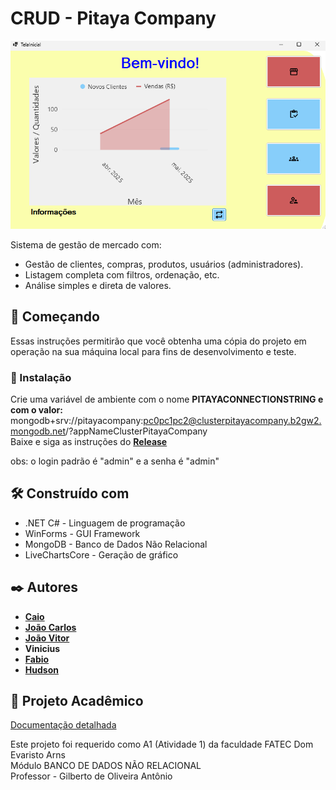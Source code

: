 # CRUD - Pitaya Company

![Tela Inicial](./imgs/tela-inicial-print.png)

Sistema de gestão de mercado com:
- Gestão de clientes, compras, produtos, usuários (administradores).
- Listagem completa com filtros, ordenação, etc.
- Análise simples e direta de valores.

## 🚀 Começando

Essas instruções permitirão que você obtenha uma cópia do projeto em operação na sua máquina local para fins de desenvolvimento e teste.

### 🔧 Instalação

Crie uma variável de ambiente com o nome <b>PITAYACONNECTIONSTRING e com o valor:</b> <br>
mongodb+srv://pitayacompany:pc0pc1pc2@clusterpitayacompany.b2gw2.mongodb.net/?appNameClusterPitayaCompany<br>
Baixe e siga as instruções do **[Release](https://github.com/Pitaya-Company/pitaya-crud/releases/tag/new/pitaya-crud.exe)**<br>

obs: o login padrão é "admin" e a senha é "admin"

## 🛠️ Construído com

* .NET C# - Linguagem de programação
* WinForms - GUI Framework
* MongoDB - Banco de Dados Não Relacional
* LiveChartsCore - Geração de gráfico 

## ✒️ Autores

* **[Caio](https://github.com/CaioMtho)**
* **[João Carlos](https://github.com/JoCa-SP)**
* **[João Vitor](https://github.com/MoraiisDev)**
* **Vinicius**
* **[Fabio](https://github.com/FabioAriga)**
* **[Hudson](https://github.com/HudsonDomin)**

## 📄 Projeto Acadêmico

[Documentação detalhada](https://github.com/Pitaya-Company/pitaya-crud/blob/main/Docs/PitayaCompanyDoc.docx)<br>

Este projeto foi requerido como A1 (Atividade 1) da faculdade FATEC Dom Evaristo Arns<br>
Módulo BANCO DE DADOS NÃO RELACIONAL<br>
Professor - Gilberto de Oliveira Antônio
